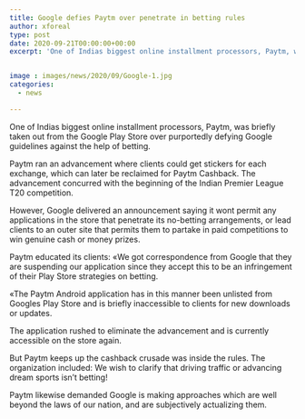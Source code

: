 ```yaml
---
title: Google defies Paytm over penetrate in betting rules
author: xforeal 
type: post
date: 2020-09-21T00:00:00+00:00
excerpt: 'One of Indias biggest online installment processors, Paytm, was briefly taken out from the Google Play Store over purportedly defying Google guidelines against the help of gambling '


image : images/news/2020/09/Google-1.jpg
categories:
  - news

---
```

One of Indias biggest online installment processors, Paytm, was briefly taken out from the Google Play Store over purportedly defying Google guidelines against the help of betting. 

Paytm ran an advancement where clients could get stickers for each exchange, which can later be reclaimed for Paytm Cashback. The advancement concurred with the beginning of the Indian Premier League T20 competition. 

However, Google delivered an announcement saying it wont permit any applications in the store that penetrate its no-betting arrangements, or lead clients to an outer site that permits them to partake in paid competitions to win genuine cash or money prizes. 

Paytm educated its clients: &#171;We got correspondence from Google that they are suspending our application since they accept this to be an infringement of their Play Store strategies on betting. 

&#171;The Paytm Android application has in this manner been unlisted from Googles Play Store and is briefly inaccessible to clients for new downloads or updates. 

The application rushed to eliminate the advancement and is currently accessible on the store again. 

But Paytm keeps up the cashback crusade was inside the rules. The organization included: We wish to clarify that driving traffic or advancing dream sports isn&#8217;t betting! 

Paytm likewise demanded Google is making approaches which are well beyond the laws of our nation, and are subjectively actualizing them.